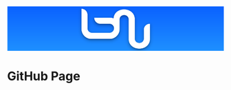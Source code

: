 ![Logo](https://github.com/Havock94/havock94.github.io/blob/master/public/banner.png?raw=true)


# GitHub Page